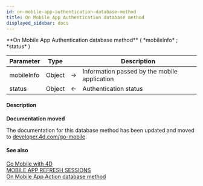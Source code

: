 ```yaml
---
id: on-mobile-app-authentication-database-method
title: On Mobile App Authentication database method
displayed_sidebar: docs
---
```


<!--REF #_command_.On Mobile App Authentication database method.Syntax-->**On Mobile App Authentication database method** ( *mobileInfo* ; *status* )<!-- END REF-->
<!--REF #_command_.On Mobile App Authentication database method.Params-->
| Parameter | Type |  | Description |
| --- | --- | --- | --- |
| mobileInfo | Object | -> | Information passed by the mobile application |
| status | Object | <- | Authentication status |

<!-- END REF-->

#### Description 



**Documentation moved**

The documentation for this database method has been updated and moved to [developer.4d.com/go-mobile](https://developer.4d.com/go-mobile/docs/4d/on-mobile-app-authentication).

#### See also 

[Go Mobile with 4D](https://developer.4d.com/go-mobile/)  
[MOBILE APP REFRESH SESSIONS](mobile-app-refresh-sessions.md)  
[On Mobile App Action database method](on-mobile-app-action-database-method.md)  